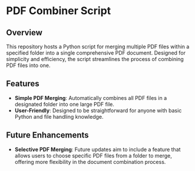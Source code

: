 # PDF Combiner Script

## Overview
This repository hosts a Python script for merging multiple PDF files within a specified folder into a single comprehensive PDF document. Designed for simplicity and efficiency, the script streamlines the process of combining PDF files into one.

## Features
- **Simple PDF Merging**: Automatically combines all PDF files in a designated folder into one large PDF file.
- **User-Friendly**: Designed to be straightforward for anyone with basic Python and file handling knowledge.

## Future Enhancements
- **Selective PDF Merging**: Future updates aim to include a feature that allows users to choose specific PDF files from a folder to merge, offering more flexibility in the document combination process.
